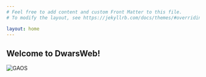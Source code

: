 ```yaml
---
# Feel free to add content and custom Front Matter to this file.
# To modify the layout, see https://jekyllrb.com/docs/themes/#overriding-theme-defaults

layout: home
---
```

## Welcome to DwarsWeb!

![GAOS](https://user-images.githubusercontent.com/60137488/73176098-eb848e00-410b-11ea-85aa-10a67531238b.jpg)